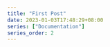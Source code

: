 ```yaml
---
title: "First Post"
date: 2023-01-03T17:48:29+08:00
series: ["Documentation"]
series_order: 2
---
```

